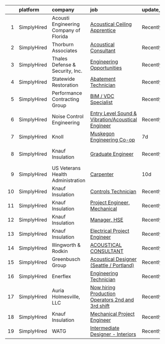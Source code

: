 

|    | platform    | company                                | job                                                                                                                                                                  | update_time   | location                         |
|---:|:------------|:---------------------------------------|:---------------------------------------------------------------------------------------------------------------------------------------------------------------------|:--------------|:---------------------------------|
|  1 | SimplyHired | Acousti Engineering Company of Florida | [Acoustical Ceiling Apprentice](https://www.simplyhired.com/job/DEBH7CLFrGXkTsVX_eyjR9ev47xIhk7iQv7QvWLzMllm3e2Vpm9I1Q?q=acoustical+engineering)                     | Recently      | West Palm Beach, FL +5 locations |
|  2 | SimplyHired | Thorburn Associates                    | [Acoustical Consultant](https://www.simplyhired.com/job/9jKxff2NaXXGffiLQGzpaj1AdYk46dV_bxOMSmviFK-EJKYbUXBj1Q?q=acoustical+engineering)                             | Recently      | Remote                           |
|  3 | SimplyHired | Thales Defense & Security, Inc.        | [Engineering Opportunities](https://www.simplyhired.com/job/GQYUDebkjM3Iv_RYWGEw3ZECINlu80qmZjsswCP-ZqQUiVLk-Zq0Dg?q=acoustical+engineering)                         | Recently      | New York, NY                     |
|  4 | SimplyHired | Statewide Restoration                  | [Abatement Technician](https://www.simplyhired.com/job/uBqUPBbzmHEXvDxDJeHSpm25OX_IcjlJGZA8-rv1eF863TGKgBMJHw?q=acoustical+engineering)                              | Recently      | Mesa, AZ                         |
|  5 | SimplyHired | Performance Contracting Group          | [BIM / VDC Specialist](https://www.simplyhired.com/job/8GlidnHSVhrzjVnpaRjsxRu-SfryFxzBIlBFCe-h8OZvPlIQtQx0ww?q=acoustical+engineering)                              | Recently      | Holliston, MA                    |
|  6 | SimplyHired | Noise Control Engineering              | [Entry Level Sound & Vibration/Acoustical Engineer](https://www.simplyhired.com/job/CDceFb5v_j1NCLBATcrmv4bMydXPH2pI1EIle-yEFeglI5YMjWrWuA?q=acoustical+engineering) | Recently      | Billerica, MA                    |
|  7 | SimplyHired | Knoll                                  | [Muskegon Engineering Co-op](https://www.simplyhired.com/job/xbe_r2U403C_Es8fmQErGcBXVp3u591ocg7BFOqE2tZ3syd2N8bCAA?q=acoustical+engineering)                        | 7d            | Muskegon, MI                     |
|  8 | SimplyHired | Knauf Insulation                       | [Graduate Engineer](https://www.simplyhired.com/job/1D_KoO8sAZPcv9gPsG660frfiQgNErjKGmPooKtofw2Qwdwiu9gQLA?q=acoustical+engineering)                                 | Recently      | Shelbyville, IN +1 location      |
|  9 | SimplyHired | US Veterans Health Administration      | [Carpenter](https://www.simplyhired.com/job/dQkq2c26xYOfMetaJYYAHaU3NV1ofqDDRkT2K4d-8ALbiNG0W-IKmg?q=acoustical+engineering)                                         | 10d           | King County, WA                  |
| 10 | SimplyHired | Knauf Insulation                       | [Controls Technician](https://www.simplyhired.com/job/UseZhz_vUt4irIdjBFqnRP79YUkIbHAtMjNqos3-A6dlQnHgcyLkHA?q=acoustical+engineering)                               | Recently      | McGregor, TX                     |
| 11 | SimplyHired | Knauf Insulation                       | [Project Engineer, Mechanical](https://www.simplyhired.com/job/BAEWYe6ApBr-BIXAGr8MwtjmrCPX2xtsWnYciYe_sMVbo_f7wfeTbA?q=acoustical+engineering)                      | Recently      | Shasta Lake, CA                  |
| 12 | SimplyHired | Knauf Insulation                       | [Manager, HSE](https://www.simplyhired.com/job/M1FJDhO5daz9UFdfp0FZvermNQb9h6pnnEPc42REY2AeLPSRo_Id5Q?q=acoustical+engineering)                                      | Recently      | Shasta Lake, CA                  |
| 13 | SimplyHired | Knauf Insulation                       | [Electrical Project Engineer](https://www.simplyhired.com/job/sQY3_GrRaGAPL02J8dFZh685SSswDAVY6NKtmx6b2qxvtTE9Up0CXA?q=acoustical+engineering)                       | Recently      | McGregor, TX                     |
| 14 | SimplyHired | Illingworth & Rodkin                   | [ACOUSTICAL CONSULTANT](https://www.simplyhired.com/job/LvSpEjwW0sOm97QtaBUJt_e_zhqlggCevyZWjwlge00X8wMMVZuN4Q?q=acoustical+engineering)                             | Recently      | Cotati, CA                       |
| 15 | SimplyHired | Greenbusch Group                       | [Acoustical Designer (Seattle / Portland)](https://www.simplyhired.com/job/PHlvrUVfH1DjYH5JTSDgk5WYggpxOijN9YBLuMPWLh9uxWnGVzs01w?q=acoustical+engineering)          | Recently      | Seattle, WA                      |
| 16 | SimplyHired | Enerflex                               | [Engineering Technician](https://www.simplyhired.com/job/A6E23PVRIwVBApoYXKmpkQdXvMIjEKNUGmt-FSouSv7lZSEeTbEAdQ?q=acoustical+engineering)                            | Recently      | Houston, TX                      |
| 17 | SimplyHired | Auria Holmesville, LLC                 | [Now hiring Production Operators 2nd and 3rd shift](https://www.simplyhired.com/job/zQhvHeeysy6t51FebCGHN7_HLZejWoWyhTRQCQwvOfI79Jn8d8BSpg?q=acoustical+engineering) | Recently      | Holmesville, OH                  |
| 18 | SimplyHired | Knauf Insulation                       | [Mechanical Project Engineer](https://www.simplyhired.com/job/wzn3O9wC12PI-wRWQezW90GhYCibMrDAAr77T8xoC8_zrB8NXClexw?q=acoustical+engineering)                       | Recently      | Shelbyville, IN                  |
| 19 | SimplyHired | WATG                                   | [Intermediate Designer - Interiors](https://www.simplyhired.com/job/8AWMBOywMMliXLlwr68rcxWH3VF6p6CAvURoh6zjHI3mIPhWKBMBEQ?q=acoustical+engineering)                 | Recently      | New York, NY                     |